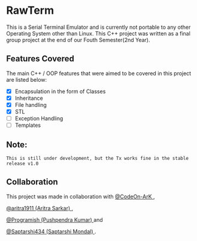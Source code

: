 # RawTerm
This is a Serial Terminal Emulator and is currently not portable to any other Operating System other than Linux. This
C++ project was written as a final group project at the end of our Fouth Semester(2nd Year).

## Features Covered
The main C++ / OOP features that were aimed to be covered in this project are listed below:
- [x] Encapsulation in the form of Classes
- [x] Inheritance
- [x] File handling
- [x] STL
- [ ] Exception Handling
- [ ] Templates
## Note:

    This is still under development, but the Tx works fine in the stable release v1.0

## Collaboration
This project was made in collaboration with [ @CodeOn-ArK ](https://github.com/CodeOn-ArK),

[ @aritra1911 (Aritra Sarkar) ](https://github.com/aritra1911),

[ @Programish (Pushpendra Kumar) ](https://github.com/Programish) and

[ @Saptarshi434 (Saptarshi Mondal) ](https://github.com/Saptarshi434).

